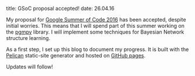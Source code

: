 title: GSoC proposal accepted!
date: 26.04.16

My proposal for [Google Summer of Code 2016](https://summerofcode.withgoogle.com/) has been accepted, despite initial worries. This means that I will spend part of this summer working on the  [pgmpy](http://pgmpy.org) library. I will implement some techniques for Bayesian Network structure learning.

As a first step, I set up this blog to document my progress. It is built with the [Pelican](http://blog.getpelican.com/) static-site generator and hosted on [GitHub pages](https://pages.github.com/).

Updates will follow!

